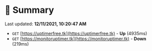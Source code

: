 # 📖 Summary
Last updated: **12/11/2021, 10:20:47 AM**

- `GET` [https://uptimerfree.tk](https://uptimerfree.tk) - **Up** (4935ms)
- `GET` [https://monitoruptimer.tk](https://monitoruptimer.tk) - **Down** (219ms)
